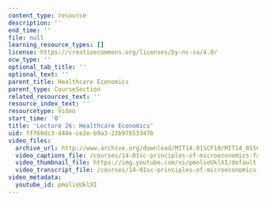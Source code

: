 ```yaml
---
content_type: resource
description: ''
end_time: ''
file: null
learning_resource_types: []
license: https://creativecommons.org/licenses/by-nc-sa/4.0/
ocw_type: ''
optional_tab_title: ''
optional_text: ''
parent_title: Healthcare Economics
parent_type: CourseSection
related_resources_text: ''
resource_index_text: ''
resourcetype: Video
start_time: '0'
title: 'Lecture 26: Healthcare Economics'
uid: fff60dc3-d44e-ce2e-b9a3-22b97b533476
video_files:
  archive_url: http://www.archive.org/download/MIT14.01SCF10/MIT14_01SCF10_lec26_300k.mp4
  video_captions_file: /courses/14-01sc-principles-of-microeconomics-fall-2011/b6636d83a15b536a81dcaed388721a4c_pmolioUklXI.vtt
  video_thumbnail_file: https://img.youtube.com/vi/pmolioUklXI/default.jpg
  video_transcript_file: /courses/14-01sc-principles-of-microeconomics-fall-2011/fa261f6aa9c7b31bf7d7337a17a6456c_pmolioUklXI.pdf
video_metadata:
  youtube_id: pmolioUklXI
---
```

